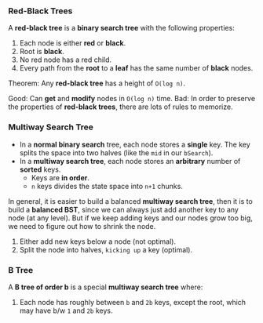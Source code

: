 ### Red-Black Trees

A **red-black tree** is a **binary search tree** with the following properties: 

1. Each node is either **red** or **black**. 
2. Root is **black**. 
3. No red node has a red child. 
4. Every path from the **root** to a **leaf** has the same number of **black** nodes. 

Theorem: Any **red-black tree** has a height of `O(log n)`. 

Good: Can **get** and **modify** nodes in `O(log n)` time. 
Bad: In order to preserve the properties of **red-black trees**, there are lots of rules to memorize. 


### Multiway Search Tree

* In a **normal binary search** tree, each node stores a **single** key. The key splits the space into two halves (like the `mid` in our `bSearch`). 
* In a **multiway search tree**, each node stores an **arbitrary** number of **sorted** keys. 
    * Keys are **in order**. 
    * `n` keys divides the state space into `n+1` chunks. 

In general, it is easier to build a balanced **multiway search tree**, then it is to build a **balanced BST**, since we can always just add another key to any node (at any level). But if we keep adding keys and our nodes grow too big, we need to figure out how to shrink the node. 

1. Either add new keys below a node (not optimal). 
2. Split the node into halves, `kicking up` a key (optimal). 


### B Tree
A **B tree of order b** is a special **multiway search tree** where: 

1. Each node has roughly between `b` and `2b` keys, except the root, which may have b/w `1` and `2b` keys. 


